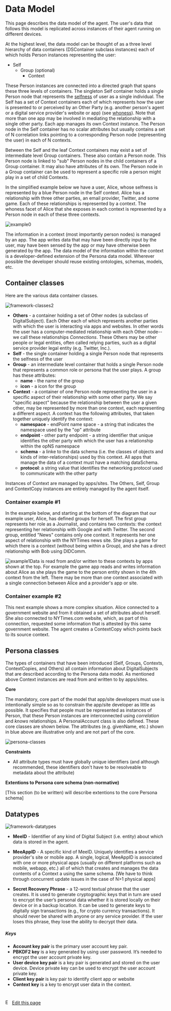 # Data Model

This page describes the data model of the agent. The user's data that follows this model is replicated across instances of their agent running on different devices. 

At the highest level, the data model can be thought of as a three level hierarchy of data containers (DSContainer subclass instances) each of which holds Person instances representing the user:

* Self
  * Group (optional)
    * Context

These Person instances are connected into a directed graph that spans these three levels of containers. The singleton Self container holds a single Person node that represents the [selfness](https://docs-dev.mee.foundation/Concepts.html#selfness-vs-whoness) of user as a single individual. The Self has a set of Context containers each of which represents how the user is presented to or perceived by an Other Party (e.g. another person's agent or a digital service provider's website or app) (see [whoness](https://docs-dev.mee.foundation/Concepts.html#selfness-vs-whoness)). Note that more than one app may be involved in mediating the relationship with a single other party. Each app manages its own Context instance. The Person node in the Self container has no scalar attributes but usually contains a set of N correlation links pointing to a corresponding Person node (representing the user) in each of N contexts.

Between the Self and the leaf Context containers may exist a set of intermediate level Group containers. These also contain a Person node. This Person node is linked to "sub" Person nodes in the child containers of a Group container. It may also have attributes of its own. The Person node in a Group container can be used to represent a specific role a person might play in a set of child Contexts. 

In the simplified example below we have a user, Alice, whose selfness is represented by a blue Person node in the Self context. Alice has a relationship with three other parties, an email provider, Twitter, and some game. Each of these relationships is represented by a context. The whoness facet of Alice that she exposes in each context is represented by a Person node in each of these three contexts.

![example0](/Users/paul/Documents/GitHub/docs/src/images/example0.png)



The information in a context (most importantly person nodes) is managed by an app. The app writes data that may have been directly input by the user, may have been sensed by the app or may have otherwise been generated by the app. The data model of the information within the context is a developer-defined extension of the Persona data model. Wherever possible the developer should reuse existing ontologies, schemas, models, etc. 

## Container classes

Here are the various data container classes. 

![framework-classes2](./images/container-classes.png)

- **Others** - a container holding a set of Other nodes (a subclass of DigitalSubject). Each Other each of which represents another parties with which the user is interacting via apps and websites. In other words the user has a computer-mediated relationship with each Other node--we call these relationships *Connections*. These Others may be other people or legal entities, often called relying parties, such as a digital service provider legal entity (e.g. Twitter, Inc.). 
- **Self** - the single container holding a single Person node that represents the selfness of the user
- **Group** - an intermediate level container that holds a single Person node that represents a common role or persona that the user plays. A group has these attributes:
  - **name** - the name of the group 
  - **icon** - a icon for the group
- **Context** - a container of one Person node representing the user in a specific aspect of their relationship with some other party. We say "specific aspect" because the relationship between the user a given other, may be represented by more than one context, each representing a different aspect. A context has the following attributes, that taken together uniquely identify the context:
  - **namespace** - endPoint name space - a string that indicates the namespace used by the "op" attribute
  - **endpoint** - other party endpoint - a string identifier that unique identifies the other party with which the user has a relationship within the opNS namespace
  - **schema** - a linke to the data schema (i.e. the classes of objects and kinds of inter-relationships) used by this context. All apps that manage the data of a context must have a matching dataSchema. 
  - **protocol**: a string value that identifies the networking protocol used to communicate with the other party

Instances of Context are managed by apps/sites. The Others, Self, Group and ContextCopy instances are entirely managed by the agent itself.

### Container example #1

In the example below, and starting at the bottom of the diagram that our example user, Alice, has defined groups for herself. The first group represents her role as a Journalist, and contains two contexts: the context representing her relationship with Google and with Twitter. The second group, entitled "News" contains only one context. It represents her one aspect of relationship with the NYTimes news site. She plays a game for which there is a context (without being within a Group), and she has a direct relationship with Bob using DIDComm.  

![example1](./images/example1.png)Data is read from and/or written to these contexts by apps shown at the top. For example the game app reads and writes information about Alice as she plays the game to the person entity shown in the 4th context from the left. There may be more than one context associated with a single connection between Alice and a provider's app or site. 

### Container example #2

This next example shows a more complex situation. Alice connected to a government website and from it obtained a set of attributes about herself.  She also connected to NYTimes.com website, which, as part of this connection, requested some information that is attested by this same government website. The agent creates a ContextCopy which points back to its source context. 

## Persona classes

The  types of containers that have been introduced (Self, Groups, Contexts, ContextCopies, and Others) all contain information about DigitalSubjects that are described according to the Persona data model. As mentioned above Context instances are read from and written to by apps/sites. 

**Core**

The mandatory, core part of the model that app/site developers must use is intentionally simple so as to constrain the app/site developer as little as possible. It specifies that people must be represented as instances of Person, that these Person instances are interconnected using *correlation* and *knows* relationships. A PersonalAccount class is also defined. These core classes are shown below. The attributes (e.g. givenName, etc.) shown in blue above are illustrative only and are not part of the core. 

![persona-classes](./images/persona-classes.png)

**Constraints**

- All attribute types must have globally unique identifiers (and although recommended, these identifiers don't have to be resolveable to metadata about the attribute)

**Extentions to Persona core schema  (non-normative)**

[This section (to be written) will describe extentions to the core Persona schema]

## Datatypes

![framework-datatypes](./images/datatypes.png)

- **MeeID** - Identifier of any kind of Digital Subject (i.e. entity) about which data is stored in the agent. 
- **MeeAppID** - A specific kind of MeeID. Uniquely identifies a service provider's site or mobile app. A single, logical, MeeAppID is associated with one or more physical apps (usually on different platforms such as mobile, webapp, etc.) all of which that creates and manages the data contents of a Context a using the same schema. [We have to think through concurrent update issues in the case of N>1 physical apps]

- **Secret Recovery Phrase** - a 12-word textual phrase that the user creates. It is used to generate cryptographic keys that in turn are used to encrypt the user’s personal data whether it is stored locally on their device or in a backup location. It can be used to generate keys to digitally sign transactions (e.g., for crypto currency transactions). It should never be shared with anyone or any service provider. If the user loses this phrase, they lose the ability to decrypt their data. 

##### Keys

* **Account key pair** is the primary user account key pair.
* **PBKDF2 key** is a key generated by using user password. It’s needed to encrypt the user account private key.
* **User device key pair** is a key pair is generated and stored on the user device. Device private key can be used to encrypt the user account private key.
* **Client key pair** is key pair to identify client app or website
* **Context key** is a key to encrypt user data in the context.


#
[<p><img src="images/edit.svg" style="width: 15px;margin-right: 6px;text-color: #4F868E;" alt="Edit Page" />Edit this page</p>](https://github.com/MeeProject/docs/edit/develop/src/Data.md)
